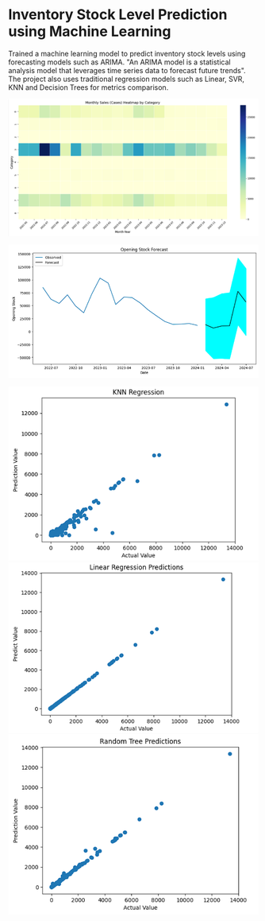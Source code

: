 # Inventory Stock Level Prediction using Machine Learning

Trained a machine learning model to predict inventory stock levels using forecasting models such as ARIMA. "An ARIMA model is a statistical analysis model that leverages time series data to forecast future trends". 
The project also uses traditional regression models such as Linear, SVR, KNN and Decision Trees for metrics comparison. 

![](https://github.com/saiherng/inventory-prediction/blob/main/montly%20sales%20by%20category.png)

![](https://github.com/saiherng/inventory-prediction/blob/main/Screenshot%202025-05-23%20090755.png)

![](https://github.com/saiherng/inventory-prediction/blob/main/knn.png)
![](https://github.com/saiherng/inventory-prediction/blob/main/Linear.png)
![](https://github.com/saiherng/inventory-prediction/blob/main/rt.png)





